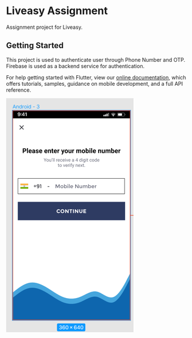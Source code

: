 # Liveasy Assignment

Assignment project for Liveasy.

## Getting Started
This project is used to authenticate user through Phone Number
and OTP.
Firebase is used as a backend service for authentication. 

For help getting started with Flutter, view our
[online documentation](https://flutter.dev/docs), which offers tutorials,
samples, guidance on mobile development, and a full API reference.


![alt text](https://github.com/aditya-kd/liveasy_mark1/blob/master/ss.png)

